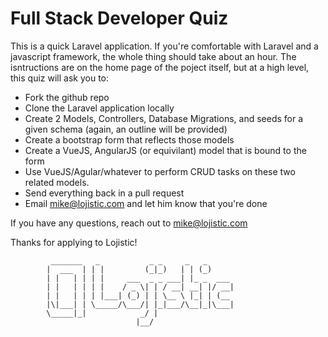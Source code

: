 # Full Stack Developer Quiz

This is a quick Laravel application. If you're comfortable with Laravel and a javascript framework, the whole thing should take about an hour. The isntructions are on the home page of the poject itself, but at a high level, this quiz will ask you to:

  - Fork the github repo
  - Clone the Laravel application locally
  - Create 2 Models, Controllers, Database Migrations, and seeds for a given schema (again, an outline will be provided)
  - Create a bootstrap form that reflects those models
  - Create a VueJS, AngularJS (or equivilant) model that is bound to the form
  - Use VueJS/Agular/whatever to perform CRUD tasks on these two related models.
  - Send everything back in a pull request
  - Email mike@lojistic.com and let him know that you're done

If you have any questions, reach out to mike@lojistic.com

Thanks for applying to Lojistic!

             _______   _           _ _     _   _
            |  ___  | | |         (_|_)   | | (_)
            | |   | | | |     ___  _ _ ___| |_ _  ___
            | |   | | | |    / _ \| | / __| __| |/ __|
            | |   | | | |___| (_) | | \__ \ |_| | (__
            |\|___| | \_____/\___/| |_|___/\__|_|\___|
            \_____|_|            _/ |
                                |__/